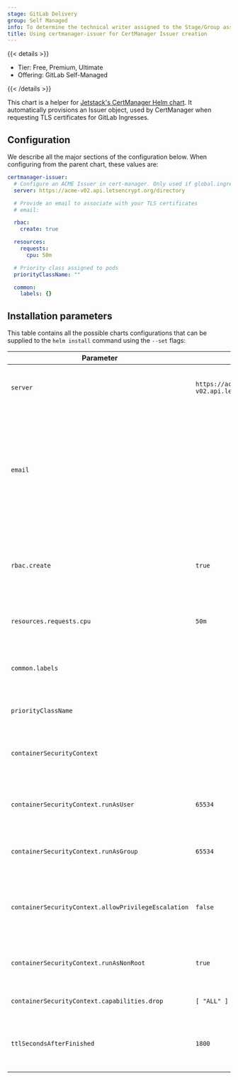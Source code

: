 ```yaml
---
stage: GitLab Delivery
group: Self Managed
info: To determine the technical writer assigned to the Stage/Group associated with this page, see https://handbook.gitlab.com/handbook/product/ux/technical-writing/#assignments
title: Using certmanager-issuer for CertManager Issuer creation
---
```


{{< details >}}

- Tier: Free, Premium, Ultimate
- Offering: GitLab Self-Managed

{{< /details >}}

This chart is a helper for [Jetstack's CertManager Helm chart](https://cert-manager.io/docs/installation/helm/).
It automatically provisions an Issuer object, used by CertManager when requesting TLS certificates for
GitLab Ingresses.

## Configuration

We describe all the major sections of the configuration below. When configuring
from the parent chart, these values are:

```yaml
certmanager-issuer:
  # Configure an ACME Issuer in cert-manager. Only used if global.ingress.configureCertmanager is true.
  server: https://acme-v02.api.letsencrypt.org/directory

  # Provide an email to associate with your TLS certificates
  # email:

  rbac:
    create: true

  resources:
    requests:
      cpu: 50m

  # Priority class assigned to pods
  priorityClassName: ""

  common:
    labels: {}
```

## Installation parameters

This table contains all the possible charts configurations that can be supplied
to the `helm install` command using the `--set` flags:

| Parameter                                           | Default                                          | Description |
|-----------------------------------------------------|--------------------------------------------------|-------------|
| `server`                                            | `https://acme-v02.api.letsencrypt.org/directory` | Let's Encrypt server for use with the [ACME CertManager Issuer](https://cert-manager.io/docs/configuration/acme/). |
| `email`                                             |                                                  | You must provide an email to associate with your TLS certificates. Let's Encrypt uses this address to contact you about expiring certificates, and issues related to your account. |
| `rbac.create`                                       | `true`                                           | When `true`, creates RBAC-related resources to allow for manipulation of CertManager Issuer objects. |
| `resources.requests.cpu`                            | `50m`                                            | Requested CPU resources for the Issuer creation Job. |
| `common.labels`                                     |                                                  | Common labels to apply to the ServiceAccount, Job, ConfigMap, and Issuer. |
| `priorityClassName`                                 |                                                  | [Priority class](https://kubernetes.io/docs/concepts/scheduling-eviction/pod-priority-preemption/) assigned to pods. |
| `containerSecurityContext`                          |                                                  | Override container [securityContext](https://kubernetes.io/docs/reference/generated/kubernetes-api/v1.25/#securitycontext-v1-core) under which Certmanager is started |
| `containerSecurityContext.runAsUser`                | `65534`                                          | User ID under which the container should be started |
| `containerSecurityContext.runAsGroup`               | `65534`                                          | Group ID under which the container should be started |
| `containerSecurityContext.allowPrivilegeEscalation` | `false`                                          | Controls whether a process can gain more privileges than its parent process |
| `containerSecurityContext.runAsNonRoot`             | `true`                                           | Controls whether the container runs with a non-root user |
| `containerSecurityContext.capabilities.drop`        | `[ "ALL" ]`                                      | Removes [Linux capabilities](https://man7.org/linux/man-pages/man7/capabilities.7.html) for the container |
| `ttlSecondsAfterFinished`                           | `1800`                                           | Controls when a finished job becomes eligible for cascading removal. |
